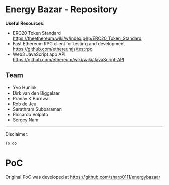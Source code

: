 **Energy Bazar - Repository**
===================

**Useful Resources**:
- ERC20 Token Standard https://theethereum.wiki/w/index.php/ERC20_Token_Standard
- Fast Ethereum RPC client for testing and development https://github.com/ethereumjs/testrpc
- Web3 JavaScript app API https://github.com/ethereum/wiki/wiki/JavaScript-API


**Team**
------
 - Yvo Hunink
 - Dirk van den Biggelaar
 - Pranav K Burnwal
 - Rob de Jeu
 - Sarathram Subbaraman
 - Riccardo Volpato
 - Sergey Nam

----------
Disclaimer:

    To do

# PoC

Original PoC was developed at https://github.com/sharp0111/energybazaar
